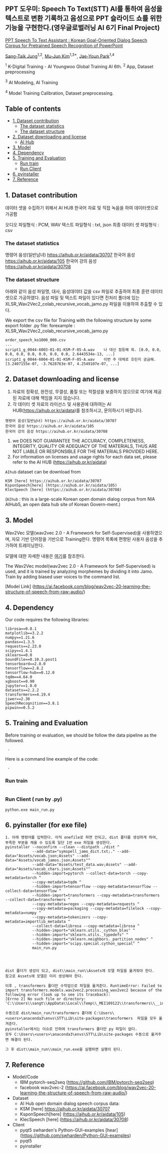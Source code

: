 ## PPT 도우미:   Speech To Text(STT) AI를 통하여 음성을 텍스트로 변환 기록하고 음성으로 PPT 슬라이드 쇼를 위한 기능을 구현한다.(영우글로벌러닝 AI 6기 Final Project)

[PPT Speech To Text Assistant : Korean Goal-Oriented Dialog Speech Corpus for Pretrained Speech Recognition of PowerPoint](https://github.com/sangtaik/STT)

[Sang-Taik Jung](https://github.com/sangtaik/STT)<sup>1,2</sup>, [Mu-Jun Kim](https://github.com/Mu-jun/STT)<sup>1,3*</sup>, [Jae-Youn Park](https://github.com/jayo9901/)<sup>1,4</sup>

<sup>1</sup> K-Digital Training - AI Youngwoo Global Training AI 6th.
<sup>2</sup> App, Dataset preprocessing <p>
<sup>3</sup> AI Modeling, AI Training <p>
<sup>4</sup> Model Training Calibration, Dataset preprocessing.


## Table of contents 

* [1. Dataset contribution](#1-Dataset-contribution)
    + [The dataset statistics](#the-dataset-statistics)
    + [The dataset structure](#the-dataset-structure)
* [2. Dataset downloading and license](#2-dataset-downloading-and-license)
    + [AI Hub](#aihub)
* [3. Model](#3-model)
* [4. Dependency](#4-dependency)
* [5. Training and Evaluation](#5-training-and-evaluation)
    + [Run train](#run-train)
    + [Run Client ](#run-client)
* [6. pyinstaller](#6-pyinstaller)
* [7. Reference](#7-reference)



## 1. Dataset contribution
데이터 셋을 수집하기 위해서 AI HUB 한국어 자료 및 직접 녹음을 하여 데이터셋으로 가공함

오디오 파일형식 : PCM, WAV
텍스트 파일형식 : txt, json
최종 데이터 셋 파일형식 : csv

### The dataset statistics
명령어 음성(일반남녀) https://aihub.or.kr/aidata/30707
한국어 음성 https://aihub.or.kr/aidata/105
한국어 강의 음성 https://aihub.or.kr/aidata/30708


### The dataset structure
아래와 같이 음성 파일명, 대사, 음성데이터 값을 csv 파일로 추출하여 최종 훈련 데이터셋으로 가공하였다.
음성 파일 및 텍스트 파일이 있다면 전처리 폴더에 있는 XLSR_Wav2Vec2_colab_recursive_vocab_jamo.py 파일을 이용하여 추출할 수 있다.

We export the csv file for Training with the following structure by some export folder .py file:
forexample :  XLSR_Wav2Vec2_colab_recursive_vocab_jamo.py
```
order_speech_ko1000_000.csv
...
script1_g_0044-6003-01-01-KSM-F-05-A.wav	나 대신 점등해 줘.	[0.0, 0.0, 0.0, 0.0, 0.0, 0.0, 0.0, 0.0, 2.6443534e-13, ...]
script1_g_0044-6004-01-01-KSM-F-05-A.wav	이번 주 대체로 흐린지 궁금해.	[3.2407155e-07, -3.7628763e-07, 4.2549107e-07, ...]
```



## 2. Dataset downloading and license

1.  자료의 정확성, 완전성, 무결성, 품질 또는 적절성을 보증하지 않으므로 여기에 제공된 자료에 대해 책임을 지지 않습니다.
2.  각 데이터 셋 자료의 라이선스 및 사용권에 대하여는 AI HUB(https://aihub.or.kr/aidata)를 참조하시고, 문의하시기 바랍니다.

```
명령어 음성(일반남녀) https://aihub.or.kr/aidata/30707
한국어 음성 https://aihub.or.kr/aidata/105
한국어 강의 음성 https://aihub.or.kr/aidata/30708
```

1. we DOES NOT GUARANTEE THE ACCURACY, COMPLETENESS, INTEGRITY, QUALITY OR ADEQUACY OF THE MATERIALS, THUS ARE NOT LIABLE OR RESPONSIBLE FOR THE MATERIALS PROVIDED HERE.
2. For information on licenses and usage rights for each data set, please refer to the AI ​​HUB (https://aihub.or.kr/aidata)


`AIhub` dataset can be download from 
```
KSM [here] https://aihub.or.kr/aidata/30707
KsponSpeech[here] (https://aihub.or.kr/aidata/105)
KlecSpeech [here] (https://aihub.or.kr/aidata/30708)
```
(`AIhub` : this is a large-scale Korean open domain dialog corpus from NIA AIHub5, an open data hub site of Korean Govern-ment.) 



## 3. Model

Wav2Vec 모델(wav2vec 2.0 - A Framework for Self-Supervised)을 사용하였으며, 자모 기반 단어장을 기반으로 Training한다.
명령어 목록에 편향된 사용자 음성을 추가하여 트레이닝한다.

모델에 대한 자세한 내용은 [여기](https://ai.facebook.com/blog/wav2vec-20-learning-the-structure-of-speech-from-raw-audio/)를 참조한다.


The Wav2Vec model(wav2vec 2.0 - A Framework for Self-Supervised) is used, and it is trained by analyzing morphemes by dividing it into Jamo.
Train by adding biased user voices to the command list.

[Model Link] (https://ai.facebook.com/blog/wav2vec-20-learning-the-structure-of-speech-from-raw-audio/)


## 4. Dependency

Our code requires the following libraries:

```
librosa==0.8.1
matplotlib==3.2.2
numpy==1.21.6
pandas==1.3.5
requests==2.23.0
scipy==1.4.1
sklearn==0.0
SoundFile==0.10.3.post1
tensorboard==2.8.0
tensorflow==2.8.2
tensorflow-hub==0.12.0
tqdm==4.64.0
xgboost==0.90
jupyter==1.0.0
datasets==2.2.2
transformers==4.19.4
jiwer==2.30
SpeechRecognition==3.8.1
pipwin==0.5.2
```

## 5. Training and Evaluation

Before training or evaluation, we should be follow the data pipeline as the followed.

```
 - 
```



Here is a command line example of the code:

```
 - 
```

### Run train

```

```

### Run Client ( run by .py)
```
python.exe main_run.py
```

## 6. pyinstaller (for exe file)
```
1. 아래 명령어를 입력한다. 아직 onefile로 하면 안되고, dist 폴더를 생성하게 하여, 부족한 부분을 채울 수 있도록 일단 1번 exe 파일을 생성한다.
pyinstaller --noconfirm --clean --distpath ./dist ^
			--add-data="symspell_jamo_dict.txt;." --add-data="Assets/vocab.json;Assets" --add-data="Assets/vocab_jamos.json;Assets"^
			--add-data="Assets/test_data.wav;Assets" --add-data="Assets/vocab_chars.json;Assets"^
			--hidden-import=pytorch --collect-data=torch --copy-metadata=torch ^
			--copy-metadata=tqdm ^
		    --hidden-import=tensorflow --copy-metadata=tensorflow --collect-data=tensorflow ^
			--hidden-import=transformers --copy-metadata=transformers --collect-data=transformers ^
			--copy-metadata=regex --copy-metadata=requests ^
			--copy-metadata=packaging --copy-metadata=filelock --copy-metadata=numpy ^
			--copy-metadata=tokenizers --copy-metadata=importlib_metadata ^
			--collect-data=librosa --copy-metadata=librosa ^
			--hidden-import="sklearn.utils._cython_blas" ^
			--hidden-import="sklearn.utils._typedefs" ^
			--hidden-import="sklearn.neighbors._partition_nodes" ^
			--hidden-import="scipy.special.cython_special" ^
			main_run.py




dist 폴더가 생성이 되고, dist\\main_run\\Assets에 모델 파일을 옮겨줘야 한다.
참고로 Assets에 모델은 미리 생성해야 한다. 

이후 , transformers 폴더만 수작업으로 파일을 옮겨준다. RuntimeError: Failed to import transformers.models.wav2vec2.processing_wav2vec2 because of the following error (look up to see its traceback):
[Errno 2] No such file or directory: 'C:\\Users\\sangt\\AppData\\Local\\Temp\\_MEI109122\\transformers\\__init__.py'

수동으로 dist/main_run/transformers 폴더에 C:\Users\<users>\anaconda3\envs\STT\Lib\site-packages\transformers  파일을 모두 옮겨준다.
pyinstaller에서는 이슈로 인하여 transformers 폴더만 py 파일이 없다.
모두 C:\Users\<users>\anaconda3\envs\STT\Lib\site-packages 수동으로 옮겨주면 해결이 된다.

그 후 dist\\main_run\\main_run.exe을 실행하면 실행이 된다.
```



## 7. Reference
* Model/Code
   * IBM pytorch-seq2seq (https://github.com/IBM/pytorch-seq2seq)
   * facebook wav2vec-2 (https://ai.facebook.com/blog/wav2vec-20-learning-the-structure-of-speech-from-raw-audio/)
* Dataset
   * AI Hub open domain dialog speech corpus data: 
   * KSM [here] https://aihub.or.kr/aidata/30707
   * KsponSpeech[here] (https://aihub.or.kr/aidata/105)
   * KlecSpeech [here] (https://aihub.or.kr/aidata/30708)
* Client
   * pyqt5 swharden's Python-GUI-examples [hear] (https://github.com/swharden/Python-GUI-examples)
   * pyqt5 
   * pyinstaller 

